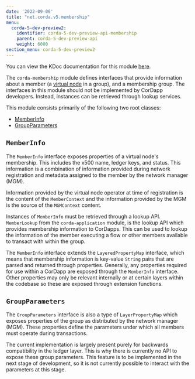 ```yaml
---
date: '2022-09-06'
title: "net.corda.v5.membership"
menu:
  corda-5-dev-preview2:
    identifier: corda-5-dev-preview-api-membership
    parent: corda-5-dev-preview-api
    weight: 6000
section_menu: corda-5-dev-preview2
---
```

You can view the KDoc documentation for this module [here](/en/api-ref/corda/5.0-dev-preview-2/open-source/modules/corda-membership-5.0.0.190-DevPreview-2-javadoc/index.html).

The `corda-membership` module defines interfaces that provide information about a member (a [virtual node](../introduction/key-concepts.html#virtual-nodes) in a group), and a membership group. The interfaces in this module should not be implemented by CorDapp developers. Instead, instances can be retrieved through lookup services.

This module consists primarily of the following two root classes:
* [MemberInfo](#memberinfo)
* [GroupParameters](#groupparameters)

## `MemberInfo`
The `MemberInfo` interface exposes properties of a virtual node's membership. This includes the x500 name, ledger keys, and status. This information is a combination of information provided during network registration and metadata assigned to the member by the network manager (MGM).

Information provided by the virtual node operator at time of registration is the content of the `MemberContext` and the information provided by the MGM is the source of the `MGMContext` content.

Instances of `MemberInfo` must be retrieved through a lookup API. `MemberLookup` from the `corda-application` module, is the lookup API which provides membership information to CorDapps. This can be used to lookup the information of the member executing a flow or other members available to transact with within the group.

The `MemberInfo` interface extends the `LayeredPropertyMap` interface, which means that membership information is key-value `String` pairs that are parsed and returned through properties. Generally, any properties required for use within a CorDapp are exposed through the `MemberInfo` interface. Other properties may only be relevant internally or at certain layers within the codebase so these are exposed through extension functions.


## `GroupParameters`

The `GroupParameters` interface is also a type of `LayerPropertyMap` which exposes properties of the group as distributed by the network manager (MGM). These properties define the parameters under which all members must operate during transactions.

The current implementation is largely present purely for backwards compatibility in the ledger layer. This is why there is currently no API to expose these group parameters. This feature is to be implemented in the next stage of development, so it is not currently possible to interact with the parameters at this stage.
